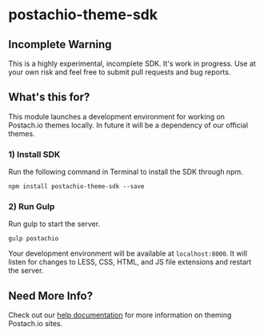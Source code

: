 postachio-theme-sdk
===================

## Incomplete Warning

This is a highly experimental, incomplete SDK. It's work in progress. Use at your own risk and feel free to submit pull requests and bug reports.

## What's this for?

This module launches a development environment for working on Postach.io themes locally. In future it will be a dependency of our official themes.

### 1) Install SDK

Run the following command in Terminal to install the SDK through npm. 
```
npm install postachio-theme-sdk --save
```

### 2) Run Gulp

Run gulp to start the server.
```
gulp postachio
```
Your development environment will be available at `localhost:8000`. It will listen for changes to LESS, CSS, HTML, and JS file extensions and restart the server.

## Need More Info? 

Check out our [help documentation](http://help.postach.io/tag/theme-code) for more information on theming Postach.io sites.

